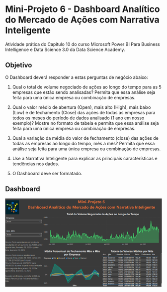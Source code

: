 
# Mini-Projeto 6 - Dashboard Analítico do Mercado de Ações com Narrativa Inteligente

Atividade prática do Capítulo 10 do curso Microsoft Power BI Para Business Intelligence e Data Science 3.0 da Data Science Academy.

## Objetivo

O Dashboard deverá responder a estas perguntas de negócio abaixo:

1.  Qual o total de volume negociado de ações ao longo do tempo para as 5 empresas que estão sendo analisadas? Permita que essa análise seja feita para uma única empresa ou combinação de empresas.
    
2.  Qual o valor médio de abertura (Open), mais alto (High), mais baixo (Low) e de fechamento (Close) das ações de todas as empresas para todos os meses do período de dados analisado (1 ano em nosso exemplo)? Mostre no formato de tabela e permita que essa análise seja feita para uma única empresa ou combinação de empresas.
    
3.  Qual a variação da média do valor de fechamento (close) das ações de todas as empresas ao longo do tempo, mês a mês? Permita que essa análise seja feita para uma única empresa ou combinação de empresas.
    
4.  Use a Narrativa Inteligente para explicar as principais características e tendências nos dados.
    
5.  O Dashboard deve ser formatado.
    

## Dashboard
![Gráfico de Vendas](images/pb1.png)